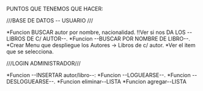 PUNTOS QUE TENEMOS QUE HACER:

///BASE DE DATOS -- USUARIO ///

*Funcion BUSCAR autor por nombre, nacionalidad. !!Ver si nos DA LOS --LIBROS DE C/ AUTOR--.
*Funcion --BUSCAR POR NOMBRE DE LIBRO--.
*Crear Menu que despliegue los Autores -> Libros de c/ autor.
*Ver el item que se selecciona.



///LOGIN ADMINISTRADOR///

*Funcion --INSERTAR autor/libro--:
*Funcion --LOGUEARSE--.
*Funcion --DESLOGUEARSE--.
*Funcion eliminar--LISTA
*Funcion agregar--LISTA

